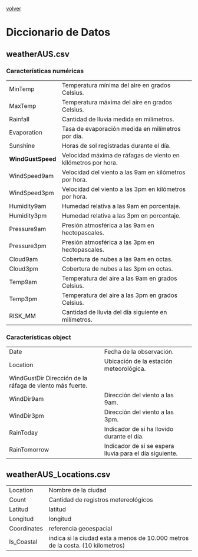 [volver](../crisp-dm/02-conocimiento-de-los-datos.md)

# Diccionario de Datos 

## weatherAUS.csv

### Características numéricas

|||
|--|--|
|MinTemp| Temperatura mínima del aire en grados Celsius.|
|MaxTemp| Temperatura máxima del aire en grados Celsius.|
|Rainfall| Cantidad de lluvia medida en milímetros.|
|Evaporation| Tasa de evaporación medida en milímetros por día.|
|Sunshine| Horas de sol registradas durante el día.|
|**WindGustSpeed**| Velocidad máxima de ráfagas de viento en kilómetros por hora.|
|WindSpeed9am| Velocidad del viento a las 9am en kilómetros por hora.|
|WindSpeed3pm| Velocidad del viento a las 3pm en kilómetros por hora.|
|Humidity9am| Humedad relativa a las 9am en porcentaje.|
|Humidity3pm| Humedad relativa a las 3pm en porcentaje.|
|Pressure9am| Presión atmosférica a las 9am en hectopascales.|
|Pressure3pm| Presión atmosférica a las 3pm en hectopascales.|
|Cloud9am| Cobertura de nubes a las 9am en octas.|
|Cloud3pm| Cobertura de nubes a las 3pm en octas.|
|Temp9am| Temperatura del aire a las 9am en grados Celsius.|
|Temp3pm| Temperatura del aire a las 3pm en grados Celsius.|
|RISK_MM| Cantidad de lluvia del día siguiente en milímetros.|

### Características object
|||
|--|--|
|Date| Fecha de la observación.|
|Location| Ubicación de la estación meteorológica.|
|WindGustDir Dirección de la ráfaga de viento más fuerte.|
|WindDir9am| Dirección del viento a las 9am.|
|WindDir3pm| Dirección del viento a las 3pm.|
|RainToday| Indicador de si ha llovido durante el día.|
|RainTomorrow| Indicador de si se espera lluvia para el día siguiente.|

## weatherAUS_Locations.csv
|||
|--|--|
|Location|Nombre de la ciudad|
|Count|Cantidad de registros metereológicos|
|Latitud|latitud|
|Longitud|longitud|
|Coordinates|referencia geoespacial|
|Is_Coastal|indica si la ciudad esta a menos de 10.000 metros de la costa. (10 kilometros)|

